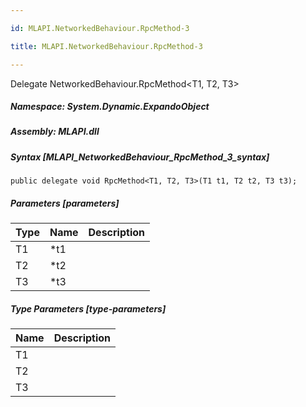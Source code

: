 ```yaml
---

id: MLAPI.NetworkedBehaviour.RpcMethod-3

title: MLAPI.NetworkedBehaviour.RpcMethod-3

---
```


Delegate NetworkedBehaviour.RpcMethod\<T1, T2, T3\>

<div class="markdown level0 summary" markdown="1">

</div>

<div class="markdown level0 conceptual" markdown="1">

</div>

##### **Namespace**: System.Dynamic.ExpandoObject

##### **Assembly**: MLAPI.dll

##### Syntax [MLAPI_NetworkedBehaviour_RpcMethod_3_syntax]

    public delegate void RpcMethod<T1, T2, T3>(T1 t1, T2 t2, T3 t3);

##### Parameters [parameters]

| Type                         | Name | Description |
|------------------------------|------|-------------|
| <span class="xref">T1</span> | \*t1 |             |
| <span class="xref">T2</span> | \*t2 |             |
| <span class="xref">T3</span> | \*t3 |             |

##### Type Parameters [type-parameters]

| Name                                  | Description |
|---------------------------------------|-------------|
| <span class="parametername">T1</span> |             |
| <span class="parametername">T2</span> |             |
| <span class="parametername">T3</span> |             |
